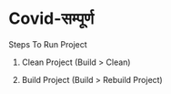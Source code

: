 # Covid-सम्पूर्ण

Steps To Run Project

1. Clean Project (Build > Clean)

2. Build Project (Build > Rebuild Project)
